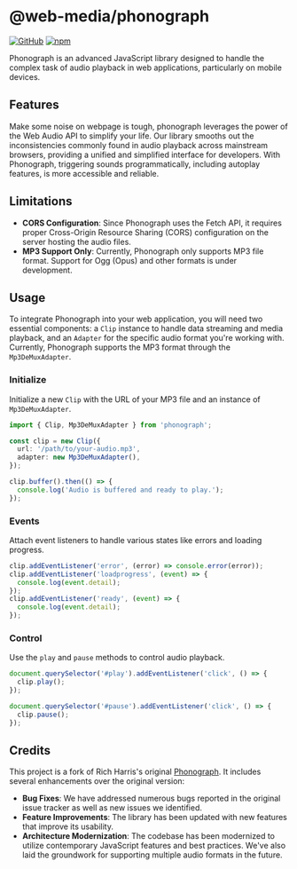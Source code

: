 # @web-media/phonograph

[![GitHub](https://img.shields.io/github/license/web-media-foundation/infrastructure)](https://github.com/Web-Media-Foundation/infrastructure)
[![npm](https://img.shields.io/npm/v/%40web-media%2Fphonograph)](https://www.npmjs.com/package/@web-media/phonograph)

Phonograph is an advanced JavaScript library designed to handle the complex task of audio playback in web applications, particularly on mobile devices.

## Features

Make some noise on webpage is tough, phonograph leverages the power of the Web Audio API to simplify your life. Our library smooths out the inconsistencies commonly found in audio playback across mainstream browsers, providing a unified and simplified interface for developers. With Phonograph, triggering sounds programmatically, including autoplay features, is more accessible and reliable.

## Limitations

- **CORS Configuration**: Since Phonograph uses the Fetch API, it requires proper Cross-Origin Resource Sharing (CORS) configuration on the server hosting the audio files.
- **MP3 Support Only**: Currently, Phonograph only supports MP3 file format. Support for Ogg (Opus) and other formats is under development.

## Usage

To integrate Phonograph into your web application, you will need two essential components: a `Clip` instance to handle data streaming and media playback, and an `Adapter` for the specific audio format you're working with. Currently, Phonograph supports the MP3 format through the `Mp3DeMuxAdapter`.

### Initialize

Initialize a new `Clip` with the URL of your MP3 file and an instance of `Mp3DeMuxAdapter`.

```ts
import { Clip, Mp3DeMuxAdapter } from 'phonograph';

const clip = new Clip({
  url: '/path/to/your-audio.mp3',
  adapter: new Mp3DeMuxAdapter(),
});

clip.buffer().then(() => {
  console.log('Audio is buffered and ready to play.');
});
```

### Events

Attach event listeners to handle various states like errors and loading progress.

```ts
clip.addEventListener('error', (error) => console.error(error));
clip.addEventListener('loadprogress', (event) => {
  console.log(event.detail);
});
clip.addEventListener('ready', (event) => {
  console.log(event.detail);
});
```

### Control
Use the `play` and `pause` methods to control audio playback.

```ts
document.querySelector('#play').addEventListener('click', () => {
  clip.play();
});

document.querySelector('#pause').addEventListener('click', () => {
  clip.pause();
});
```


## Credits

This project is a fork of Rich Harris's original [Phonograph](https://github.com/Rich-Harris/phonograph). It includes several enhancements over the original version:

- **Bug Fixes**: We have addressed numerous bugs reported in the original issue tracker as well as new issues we identified.
- **Feature Improvements**: The library has been updated with new features that improve its usability.
- **Architecture Modernization**: The codebase has been modernized to utilize contemporary JavaScript features and best practices. We've also laid the groundwork for supporting multiple audio formats in the future.
